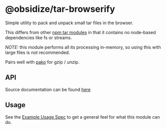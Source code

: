 # @obsidize/tar-browserify

Simple utility to pack and unpack small tar files in the browser.

This differs from other [npm tar modules](https://www.npmjs.com/search?q=tar) in that it contains no node-based dependencies like fs or streams.

*NOTE:* this module performs all its processing in-memory, so using this with large files is not recommended.

Pairs well with [pako](https://www.npmjs.com/package/pako) for gzip / unzip.

## API

Source documentation can be found [here](https://jospete.github.io/obsidize-tar-browserify/)

## Usage

See the [Example Usage Spec](https://github.com/jospete/obsidize-tar-browserify/blob/master/tests/example-usage.spec.ts) to get a general feel for what this module can do.
